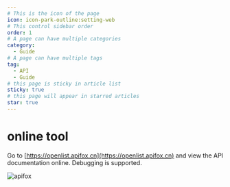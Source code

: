 ```yaml
---
# This is the icon of the page
icon: icon-park-outline:setting-web
# This control sidebar order
order: 1
# A page can have multiple categories
category:
  - Guide
# A page can have multiple tags
tag:
  - API
  - Guide
# this page is sticky in article list
sticky: true
# this page will appear in starred articles
star: true
---
```


# online tool

Go to [https://openlist.apifox.cn](https://openlist.apifox.cn) and view the API documentation online. Debugging is supported.

![apifox](/img/api/apifox.png)
